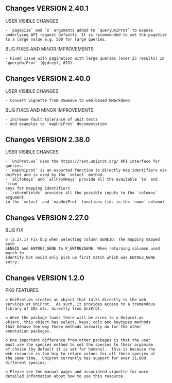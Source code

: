 Changes VERSION 2.40.1
----------------------

USER VISIBLE CHANGES

    - `pageSize` and `n` arguments added to `queryUniProt` to expose
    underlying API request defaults. It is recommended to set the pageSize
    to a large value e.g. 500 for large queries.

BUG FIXES AND MINOR IMPROVEMENTS

    - Fixed issue with pagination with large queries (over 25 results) in
    `queryUniProt` (@jdreyf, #23)

Changes VERSION 2.40.0
----------------------

USER VISIBLE CHANGES

    - Convert vignette from RSweave to web-based RMarkdown

BUG FIXES AND MINOR IMPROVEMENTS

    - Increase fault tolerance of unit tests
    - Add examples to `mapUniProt` documentation

Changes VERSION 2.38.0
----------------------

USER VISIBLE CHANGES

    - `UniProt.ws` uses the https://rest.uniprot.org/ API interface for queries.
    - `mapUniprot` is an exported function to directly map identifiers via
    UniProt and is used by the `select` method.
    - `allToKeys` and `allFromKeys` provide all the available `to` and `from`
    keys for mapping identifiers
    - `returnFields` provides all the possible inputs to the `columns` argument
    in the `select` and `mapUniProt` functions (ids in the `name` column)

Changes VERSION 2.27.0
----------------------

BUG FIX

    o (2.27.1) Fix bug when selecting column GENEID. The mapping mapped both
    GENEID and ENTREZ_GENE to P_ENTREZGENE. When returning columsn used match to
    identify but would only pick up first match which was ENTREZ_GENE entry.


Changes VERSION 1.2.0
--------------------

PKG FEATURES

    o UniProt.ws creates an object that talks directly to the web
    services at UniProt.  As such, it provides access to a tremendous
    library of IDs etc. directly from UniProt.

    o When the package loads there will be acces to a Uniprot.ws
    object, this object has select, keys, cols and keytypes methods
    that behave the way these methods normally do for the other
    annotation packages.

    o One important difference from other packages is that the user
    must use the species method to set the species to their organism
    of choice (by default it is set for humans).  This is because the
    web resource is too big to return values for all these species at
    the same time.  Uniprot currently has support for over 21,000
    different species.

    o Please see the manual pages and associated vignette for more
    detailed information about how to use this resource.


